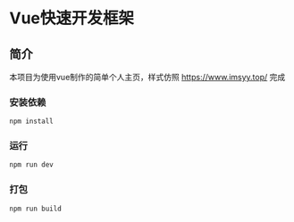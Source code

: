 # Vue快速开发框架

## 简介

本项目为使用vue制作的简单个人主页，样式仿照 https://www.imsyy.top/ 完成

### 安装依赖

``` bash
npm install
```

### 运行

``` bash
npm run dev
```

### 打包

``` bash
npm run build
```